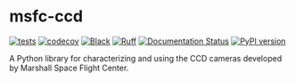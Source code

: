 # msfc-ccd

[![tests](https://github.com/Kankelborg-Group/msfc-ccd/actions/workflows/tests.yml/badge.svg)](https://github.com/Kankelborg-Group/msfc-ccd/actions/workflows/tests.yml)
[![codecov](https://codecov.io/gh/Kankelborg-Group/msfc-ccd/graph/badge.svg?token=tBcex8q72g)](https://codecov.io/gh/Kankelborg-Group/msfc-ccd)
[![Black](https://github.com/Kankelborg-Group/msfc-ccd/actions/workflows/black.yml/badge.svg)](https://github.com/Kankelborg-Group/msfc-ccd/actions/workflows/black.yml)
[![Ruff](https://github.com/Kankelborg-Group/msfc-ccd/actions/workflows/ruff.yml/badge.svg)](https://github.com/Kankelborg-Group/msfc-ccd/actions/workflows/ruff.yml)
[![Documentation Status](https://readthedocs.org/projects/msfc-ccd/badge/?version=latest)](https://msfc-ccd.readthedocs.io/en/latest/?badge=latest)
[![PyPI version](https://badge.fury.io/py/msfc-ccd.svg)](https://badge.fury.io/py/msfc-ccd)

A Python library for characterizing and using the CCD cameras developed by Marshall Space Flight Center.
